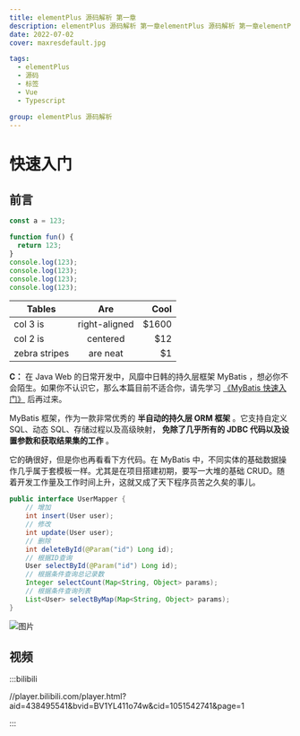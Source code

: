 ```yaml
---
title: elementPlus 源码解析 第一章
description: elementPlus 源码解析 第一章elementPlus 源码解析 第一章elementPlus 源码解析 第一章
date: 2022-07-02
cover: maxresdefault.jpg

tags:
  - elementPlus
  - 源码
  - 标签
  - Vue
  - Typescript

group: elementPlus 源码解析
---
```


# 快速入门

## 前言

```javascript
const a = 123;

function fun() {
  return 123;
}
console.log(123);
console.log(123);
console.log(123);
console.log(123);
```

| Tables        |      Are      |  Cool |
| ------------- | :-----------: | ----: |
| col 3 is      | right-aligned | $1600 |
| col 2 is      |   centered    |   $12 |
| zebra stripes |   are neat    |    $1 |

**C：** 在 Java Web 的日常开发中，风靡中日韩的持久层框架 MyBatis ，想必你不会陌生。如果你不认识它，那么本篇目前不适合你，请先学习 [《MyBatis 快速入门》](/courses/mybatis/index.html) 后再过来。

MyBatis 框架，作为一款非常优秀的 **半自动的持久层 ORM 框架** 。它支持自定义 SQL、动态 SQL、存储过程以及高级映射， **免除了几乎所有的 JDBC 代码以及设置参数和获取结果集的工作** 。

它的确很好，但是你也再看看下方代码。在 MyBatis 中，不同实体的基础数据操作几乎属于套模板一样。尤其是在项目搭建初期，要写一大堆的基础 CRUD。随着开发工作量及工作时间上升，这就又成了天下程序员苦之久矣的事儿。

```java
public interface UserMapper {
    // 增加
    int insert(User user);
    // 修改
    int update(User user);
    // 删除
    int deleteById(@Param("id") Long id);
    // 根据ID查询
    User selectById(@Param("id") Long id);
    // 根据条件查询总记录数
    Integer selectCount(Map<String, Object> params);
    // 根据条件查询列表
    List<User> selectByMap(Map<String, Object> params);
}
```

![图片](https://img.cdn.sugarat.top/mdImg/MTYyMzY0MjU5MjE3Mg==%E6%97%B6%E5%85%89%E6%81%8B%E4%BA%BA.png)

## 视频

:::bilibili

//player.bilibili.com/player.html?aid=438495541&bvid=BV1YL411o74w&cid=1051542741&page=1

:::
